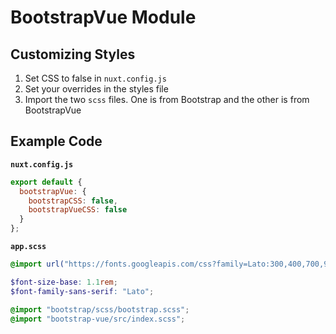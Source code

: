 # BootstrapVue Module

## Customizing Styles

1. Set CSS to false in `nuxt.config.js`
2. Set your overrides in the styles file
3. Import the two `scss` files. One is from Bootstrap and the other is from BootstrapVue

## Example Code

**`nuxt.config.js`**

```js
export default {
  bootstrapVue: {
    bootstrapCSS: false,
    bootstrapVueCSS: false
  }
};
```

**`app.scss`**

```scss
@import url("https://fonts.googleapis.com/css?family=Lato:300,400,700,900&display=swap");

$font-size-base: 1.1rem;
$font-family-sans-serif: "Lato";

@import "bootstrap/scss/bootstrap.scss";
@import "bootstrap-vue/src/index.scss";
```

